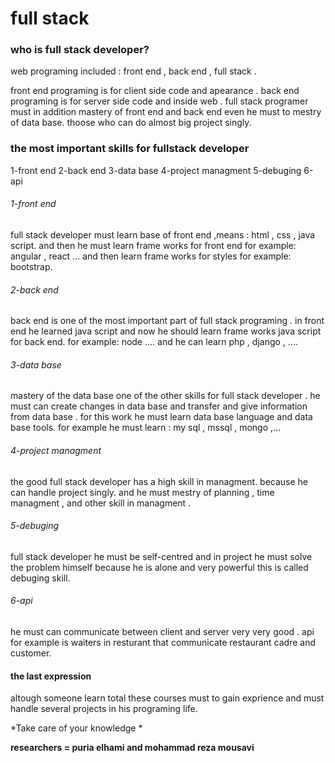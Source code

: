 # full stack

### who is full stack developer?

 web programing included : front end , back end , full stack .

front end programing is for client side code and apearance .
back end programing is for server side code  and inside web .
full stack programer must in addition mastery of front end and back end even he must to mestry of data base. thoose who can do almost big project singly.

### the most important skills for fullstack developer

1-front end 
2-back end 
3-data base 
4-project managment 
5-debuging
6-api


###### 1-front end 

full stack developer must learn base of front end ,means : html , css , java script. and then he must learn frame works for front end for example: angular , react ... and then learn frame works for styles for example: bootstrap.

###### 2-back end 

back end is one of the most important part of full stack programing . in front end he learned java script and now he should learn frame works java script for back end. for example: node .... and he can learn php , django , ....

###### 3-data base 

mastery of the data base one of the other skills for full stack developer . he must can create changes in data base and transfer and give information from  data base . for this work he must learn data base language and data base tools. for example he must learn :
my sql , mssql , mongo ,...

###### 4-project managment 

the good full stack developer has a high skill in managment. because he can handle project singly. and he must mestry of planning ,
time managment , and other skill in managment .

###### 5-debuging 

full stack developer he must be self-centred and in project he must solve the problem himself because he is alone and very powerful
this is called debuging skill.

###### 6-api 

he must can communicate between client and server very very good . api for example is waiters in resturant that communicate restaurant cadre and customer. 

#### the last expression 

altough someone learn total these courses must to gain exprience and must handle several projects in his programing life. 



*Take care of your knowledge *


**researchers = puria elhami and mohammad reza mousavi**

